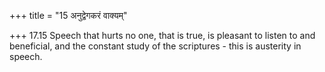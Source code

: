 +++
title = "15 अनुद्वेगकरं वाक्यम्"

+++
17.15 Speech that hurts no one, that is true, is pleasant to listen to
and beneficial, and the constant study of the scriptures - this is
austerity in speech.

